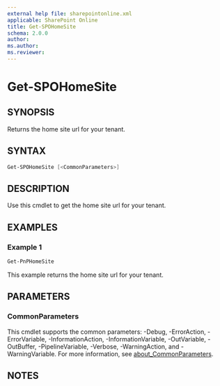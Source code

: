 ```yaml
---
external help file: sharepointonline.xml
applicable: SharePoint Online
title: Get-SPOHomeSite
schema: 2.0.0
author: 
ms.author: 
ms.reviewer:
---
```


# Get-SPOHomeSite

## SYNOPSIS

Returns the home site url for your tenant.

## SYNTAX

```powershell
Get-SPOHomeSite [<CommonParameters>]
```

## DESCRIPTION

Use this cmdlet to get the home site url for your tenant.

## EXAMPLES

### Example 1

```powershell
Get-PnPHomeSite
```

This example returns the home site url for your tenant.

## PARAMETERS

### CommonParameters

This cmdlet supports the common parameters: -Debug, -ErrorAction, -ErrorVariable, -InformationAction, -InformationVariable, -OutVariable, -OutBuffer, -PipelineVariable, -Verbose, -WarningAction, and -WarningVariable. For more information, see [about_CommonParameters](https://go.microsoft.com/fwlink/p/?LinkID=113216).

## NOTES
